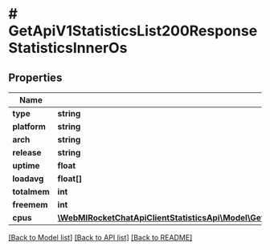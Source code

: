 # # GetApiV1StatisticsList200ResponseStatisticsInnerOs

## Properties

Name | Type | Description | Notes
------------ | ------------- | ------------- | -------------
**type** | **string** |  | [optional]
**platform** | **string** |  | [optional]
**arch** | **string** |  | [optional]
**release** | **string** |  | [optional]
**uptime** | **float** |  | [optional]
**loadavg** | **float[]** |  | [optional]
**totalmem** | **int** |  | [optional]
**freemem** | **int** |  | [optional]
**cpus** | [**\WebMIRocketChatApiClientStatisticsApi\Model\GetApiV1StatisticsList200ResponseStatisticsInnerOsCpusInner[]**](GetApiV1StatisticsList200ResponseStatisticsInnerOsCpusInner.md) |  | [optional]

[[Back to Model list]](../../README.md#models) [[Back to API list]](../../README.md#endpoints) [[Back to README]](../../README.md)
